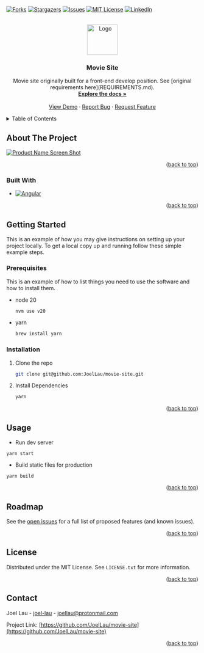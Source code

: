<!-- Improved compatibility of back to top link: See: https://github.com/othneildrew/Best-README-Template/pull/73 -->
<a name="readme-top"></a>
<!--
*** Thanks for checking out the Best-README-Template. If you have a suggestion
*** that would make this better, please fork the repo and create a pull request
*** or simply open an issue with the tag "enhancement".
*** Don't forget to give the project a star!
*** Thanks again! Now go create something AMAZING! :D
-->



<!-- PROJECT SHIELDS -->
<!--
*** I'm using markdown "reference style" links for readability.
*** Reference links are enclosed in brackets [ ] instead of parentheses ( ).
*** See the bottom of this document for the declaration of the reference variables
*** for contributors-url, forks-url, etc. This is an optional, concise syntax you may use.
*** https://www.markdownguide.org/basic-syntax/#reference-style-links
-->
[![Forks][forks-shield]][forks-url]
[![Stargazers][stars-shield]][stars-url]
[![Issues][issues-shield]][issues-url]
[![MIT License][license-shield]][license-url]
[![LinkedIn][linkedin-shield]][linkedin-url]



<!-- PROJECT LOGO -->
<br />
<div align="center">
  <a href="https://github.com/JoelLau/movie-site">
    <img src="images/logo.png" alt="Logo" width="80" height="80">
  </a>

<h3 align="center">Movie Site</h3>

  <p align="center">
    Movie site originally built for a front-end develop position. See [original requirements here](REQUIREMENTS.md).
    <br />
    <a href="https://github.com/JoelLau/movie-site"><strong>Explore the docs »</strong></a>
    <br />
    <br />
    <a href="https://github.com/JoelLau/movie-site#demo">View Demo</a>
    ·
    <a href="https://github.com/JoelLau/movie-site/issues/new">Report Bug</a>
    ·
    <a href="https://github.com/JoelLau/movie-site/issues/new">Request Feature</a>
  </p>
</div>



<!-- TABLE OF CONTENTS -->
<details>
  <summary>Table of Contents</summary>
  <ol>
    <li>
      <a href="#about-the-project">About The Project</a>
      <ul>
        <li><a href="#built-with">Built With</a></li>
      </ul>
    </li>
    <li>
      <a href="#getting-started">Getting Started</a>
      <ul>
        <li><a href="#prerequisites">Prerequisites</a></li>
        <li><a href="#installation">Installation</a></li>
      </ul>
    </li>
    <li><a href="#usage">Usage</a></li>
    <li><a href="#license">License</a></li>
    <li><a href="#contact">Contact</a></li>
    <li><a href="#acknowledgments">Acknowledgments</a></li>
  </ol>
</details>



<!-- ABOUT THE PROJECT -->
## About The Project

[![Product Name Screen Shot][product-screenshot]](https://example.com)


<p align="right">(<a href="#readme-top">back to top</a>)</p>



### Built With

* [![Angular][Angular.io]][Angular-url]

<p align="right">(<a href="#readme-top">back to top</a>)</p>



<!-- GETTING STARTED -->
## Getting Started

This is an example of how you may give instructions on setting up your project locally.
To get a local copy up and running follow these simple example steps.

### Prerequisites

This is an example of how to list things you need to use the software and how to install them.
* node 20
  ```sh
  nvm use v20
  ```
* yarn
  ```sh
  brew install yarn
  ```

### Installation

1. Clone the repo
   ```sh
   git clone git@github.com:JoelLau/movie-site.git
   ```
1. Install Dependencies
   ```sh
   yarn
   ```

<p align="right">(<a href="#readme-top">back to top</a>)</p>



<!-- USAGE EXAMPLES -->
## Usage

<!-- Use this space to show useful examples of how a project can be used. Additional screenshots, code examples and demos work well in this space. You may also link to more resources.

_For more examples, please refer to the [Documentation](https://example.com)_ -->

- Run dev server
```
yarn start
```
- Build static files for production
```
yarn build
```

<p align="right">(<a href="#readme-top">back to top</a>)</p>



<!-- ROADMAP -->
## Roadmap

See the [open issues](https://github.com/JoelLau/movie-site/issues) for a full list of proposed features (and known issues).

<p align="right">(<a href="#readme-top">back to top</a>)</p>


<!-- LICENSE -->
## License

Distributed under the MIT License. See `LICENSE.txt` for more information.

<p align="right">(<a href="#readme-top">back to top</a>)</p>



<!-- CONTACT -->
## Contact

Joel Lau - [joel-lau](https://linkedin.com/in/joel-lau) - joellau@protonmail.com

Project Link: [https://github.com/JoelLau/movie-site](https://github.com/JoelLau/movie-site)

<p align="right">(<a href="#readme-top">back to top</a>)</p>




<!-- MARKDOWN LINKS & IMAGES -->
<!-- https://www.markdownguide.org/basic-syntax/#reference-style-links -->
[contributors-shield]: https://img.shields.io/github/contributors/JoelLau/movie-site.svg?style=for-the-badge
[contributors-url]: https://github.com/JoelLau/movie-site/graphs/contributors
[forks-shield]: https://img.shields.io/github/forks/JoelLau/movie-site.svg?style=for-the-badge
[forks-url]: https://github.com/JoelLau/movie-site/network/members
[stars-shield]: https://img.shields.io/github/stars/JoelLau/movie-site.svg?style=for-the-badge
[stars-url]: https://github.com/JoelLau/movie-site/stargazers
[issues-shield]: https://img.shields.io/github/issues/JoelLau/movie-site.svg?style=for-the-badge
[issues-url]: https://github.com/JoelLau/movie-site/issues
[license-shield]: https://img.shields.io/github/license/JoelLau/movie-site.svg?style=for-the-badge
[license-url]: https://github.com/JoelLau/movie-site/blob/master/LICENSE.txt
[linkedin-shield]: https://img.shields.io/badge/-LinkedIn-black.svg?style=for-the-badge&logo=linkedin&colorB=555
[linkedin-url]: https://linkedin.com/in/joel-lau
[product-screenshot]: /assets/movie-site.png
[Next.js]: https://img.shields.io/badge/next.js-000000?style=for-the-badge&logo=nextdotjs&logoColor=white
[Next-url]: https://nextjs.org/
[React.js]: https://img.shields.io/badge/React-20232A?style=for-the-badge&logo=react&logoColor=61DAFB
[React-url]: https://reactjs.org/
[Vue.js]: https://img.shields.io/badge/Vue.js-35495E?style=for-the-badge&logo=vuedotjs&logoColor=4FC08D
[Vue-url]: https://vuejs.org/
[Angular.io]: https://img.shields.io/badge/Angular-DD0031?style=for-the-badge&logo=angular&logoColor=white
[Angular-url]: https://angular.io/
[Svelte.dev]: https://img.shields.io/badge/Svelte-4A4A55?style=for-the-badge&logo=svelte&logoColor=FF3E00
[Svelte-url]: https://svelte.dev/
[Laravel.com]: https://img.shields.io/badge/Laravel-FF2D20?style=for-the-badge&logo=laravel&logoColor=white
[Laravel-url]: https://laravel.com
[Bootstrap.com]: https://img.shields.io/badge/Bootstrap-563D7C?style=for-the-badge&logo=bootstrap&logoColor=white
[Bootstrap-url]: https://getbootstrap.com
[JQuery.com]: https://img.shields.io/badge/jQuery-0769AD?style=for-the-badge&logo=jquery&logoColor=white
[JQuery-url]: https://jquery.com 